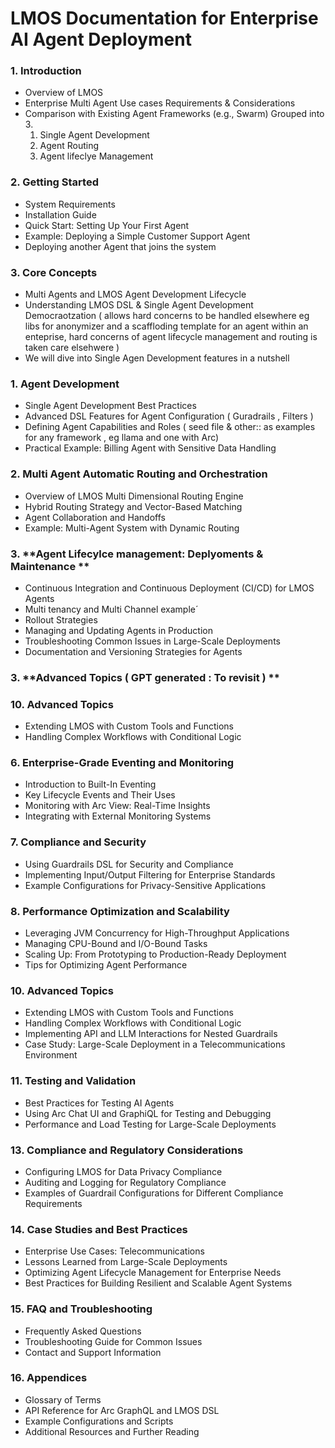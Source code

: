 
# LMOS Documentation for Enterprise AI Agent Deployment

### 1. **Introduction**
   - Overview of LMOS
   - Enterprise Multi Agent Use cases Requirements & Considerations 
   - Comparison with Existing Agent Frameworks (e.g., Swarm)
       Grouped into 3. 
       1. Single Agent Development
       2. Agent Routing
       3. Agent lifeclye Management 

### 2. **Getting Started**
   - System Requirements
   - Installation Guide
   - Quick Start: Setting Up Your First Agent
   - Example: Deploying a Simple Customer Support Agent
   - Deploying another Agent that joins the system

### 3. **Core Concepts** 
   - Multi Agents and LMOS Agent Development Lifecycle
   - Understanding LMOS DSL & Single Agent Development Democraotzation ( allows hard concerns to be handled elsewhere eg libs for anonymizer and a scaffloding template for an agent within an enteprise, hard concerns of agent lifecycle management and routing is taken care elsehwere ) 
   - We will dive into Single Agen Development features in a nutshell

### 1. **Agent Development**
   - Single Agent Development Best Practices
   - Advanced DSL Features for Agent Configuration ( Guradrails , Filters )
   - Defining Agent Capabilities and Roles ( seed file & other::  as examples for any framework , eg llama and one with Arc)
   - Practical Example: Billing Agent with Sensitive Data Handling

### 2. **Multi Agent Automatic Routing and Orchestration**
   - Overview of LMOS Multi Dimensional Routing Engine
   - Hybrid Routing Strategy and Vector-Based Matching
   - Agent Collaboration and Handoffs
   - Example: Multi-Agent System with Dynamic Routing

### 3. **Agent Lifecylce management: Deplyoments & Maintenance **
   - Continuous Integration and Continuous Deployment (CI/CD) for LMOS Agents
   - Multi tenancy and Multi Channel example´
   - Rollout Strategies 
   - Managing and Updating Agents in Production
   - Troubleshooting Common Issues in Large-Scale Deployments
   - Documentation and Versioning Strategies for Agents


### 3. **Advanced Topics ( GPT generated : To revisit ) **

### 10. **Advanced Topics**
   - Extending LMOS with Custom Tools and Functions
   - Handling Complex Workflows with Conditional Logic


### 6. **Enterprise-Grade Eventing and Monitoring**
   - Introduction to Built-In Eventing
   - Key Lifecycle Events and Their Uses
   - Monitoring with Arc View: Real-Time Insights
   - Integrating with External Monitoring Systems

### 7. **Compliance and Security**
   - Using Guardrails DSL for Security and Compliance
   - Implementing Input/Output Filtering for Enterprise Standards
   - Example Configurations for Privacy-Sensitive Applications

### 8. **Performance Optimization and Scalability**
   - Leveraging JVM Concurrency for High-Throughput Applications
   - Managing CPU-Bound and I/O-Bound Tasks
   - Scaling Up: From Prototyping to Production-Ready Deployment
   - Tips for Optimizing Agent Performance

### 10. **Advanced Topics**
   - Extending LMOS with Custom Tools and Functions
   - Handling Complex Workflows with Conditional Logic
   - Implementing API and LLM Interactions for Nested Guardrails
   - Case Study: Large-Scale Deployment in a Telecommunications Environment

### 11. **Testing and Validation**
   - Best Practices for Testing AI Agents
   - Using Arc Chat UI and GraphiQL for Testing and Debugging
   - Performance and Load Testing for Large-Scale Deployments


### 13. **Compliance and Regulatory Considerations**
   - Configuring LMOS for Data Privacy Compliance
   - Auditing and Logging for Regulatory Compliance
   - Examples of Guardrail Configurations for Different Compliance Requirements

### 14. **Case Studies and Best Practices**
   - Enterprise Use Cases: Telecommunications
   - Lessons Learned from Large-Scale Deployments
   - Optimizing Agent Lifecycle Management for Enterprise Needs
   - Best Practices for Building Resilient and Scalable Agent Systems

### 15. **FAQ and Troubleshooting**
   - Frequently Asked Questions
   - Troubleshooting Guide for Common Issues
   - Contact and Support Information

### 16. **Appendices**
   - Glossary of Terms
   - API Reference for Arc GraphQL and LMOS DSL
   - Example Configurations and Scripts
   - Additional Resources and Further Reading

